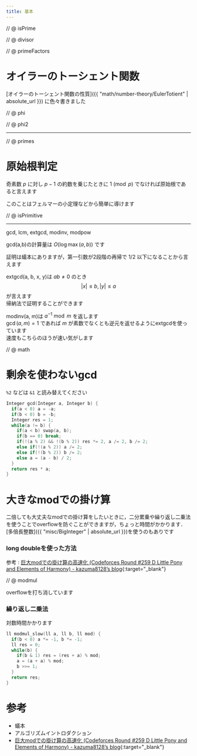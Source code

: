 ```yaml
---
title: 基本
---
```


// @ isPrime

// @ divisor

// @ primeFactors

# オイラーのトーシェント関数

[オイラーのトーシェント関数の性質]({{ "math/number-theory/EulerTotient" | absolute_url }}) に色々書きました

// @ phi

// @ phi2

---

// @ primes

# 原始根判定

奇素数 $p$ に対し $p-1$ の約数を乗じたときに $1 \pmod p$ でなければ原始根であると言えます

このことはフェルマーの小定理などから簡単に導けます

// @ isPrimitive

---

gcd, lcm, extgcd, modinv, modpow

gcd(a,b)の計算量は $O(\log \max(a, b))$ です

証明は蟻本にありますが，第一引数が2段階の再帰で $1/2$ 以下になることから言えます

extgcd(a, b, x, y)は $ab \not= 0$ のとき $$|x| \leq b, |y| \leq a$$ が言えます  
帰納法で証明することができます

modinv(a, m)は $a^{-1} \bmod m$ を返します  
$\gcd(a, m) = 1$ であれば $m$ が素数でなくとも逆元を返せるようにextgcdを使っています  
速度もこちらのほうが速い気がします

// @ math

# 剰余を使わないgcd

`%2` などは `&1` と読み替えてください

```cpp
Integer gcd(Integer a, Integer b) {
  if(a < 0) a = -a;
  if(b < 0) b = -b;
  Integer res = 1;
  while(a != b) {
    if(a < b) swap(a, b);
    if(b == 0) break;
    if(!(a % 2) && !(b % 2)) res *= 2, a /= 2, b /= 2;
    else if(!(a % 2)) a /= 2;
    else if(!(b % 2)) b /= 2;
    else a = (a - b) / 2;
  }
  return res * a;
}
```

# 大きなmodでの掛け算

二倍しても大丈夫なmodでの掛け算をしたいときに，二分累乗や繰り返し二乗法を使うことでoverflowを防ぐことができますが，ちょっと時間がかかります．[多倍長整数]({{ "misc/BigInteger" | absolute_url }})を使うのもありです

### long doubleを使った方法

参考 : [巨大modでの掛け算の高速化 (Codeforces Round #259 D Little Pony and Elements of Harmony) - kazuma8128’s blog](http://kazuma8128.hatenablog.com/entry/2018/06/04/144254){:target="_blank"}<!--_-->

// @ modmul

overflowを打ち消しています

### 繰り返し二乗法

対数時間かかります

```cpp
ll modmul_slow(ll a, ll b, ll mod) {
  if(b < 0) a *= -1, b *= -1;
  ll res = 0;
  while(b) {
    if(b & 1) res = (res + a) % mod;
    a = (a + a) % mod;
    b >>= 1;
  }
  return res;
}
```

# 参考

* 蟻本
* アルゴリズムイントロダクション
* [巨大modでの掛け算の高速化 (Codeforces Round #259 D Little Pony and Elements of Harmony) - kazuma8128’s blog](http://kazuma8128.hatenablog.com/entry/2018/06/04/144254){:target="_blank"}<!--_-->
